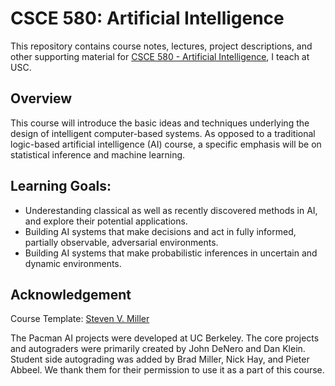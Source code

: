 CSCE 580: Artificial Intelligence
==================================================

This repository contains course notes, lectures, project descriptions, and other supporting material for [CSCE 580 - Artificial Intelligence](https://pooyanjamshidi.github.io/csce580/), I teach at USC.

## Overview 
This course will introduce the basic ideas and techniques underlying the design of intelligent computer-based systems. As opposed to a traditional logic-based artificial intelligence (AI) course, a specific emphasis will be on statistical inference and machine learning. 

## Learning Goals:
* Underestanding classical as well as recently discovered methods in AI, and explore their potential applications.
* Building AI systems that make decisions and act in fully informed, partially observable, adversarial environments.
* Building AI systems that make probabilistic inferences in uncertain and dynamic environments.


## Acknowledgement
Course Template: [Steven V. Miller](https://github.com/svmiller/course-website)

The Pacman AI projects were developed at UC Berkeley. The core projects and autograders were primarily created by John DeNero and Dan Klein. Student side autograding was added by Brad Miller, Nick Hay, and Pieter Abbeel. We thank them for their permission to use it as a part of this course.
